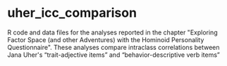 # uher_icc_comparison
R code and data files for the analyses reported in the chapter
"Exploring Factor Space (and other Adventures) with the Hominoid
Personality Questionnaire". These analyses compare intraclass
correlations between Jana Uher's “trait-adjective items” and
“behavior-descriptive verb items”
